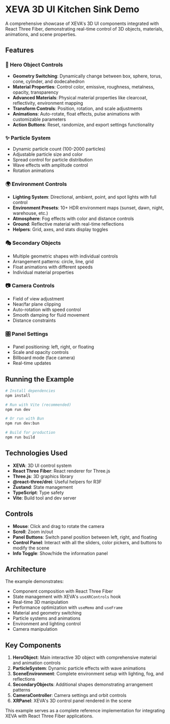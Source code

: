 # XEVA 3D UI Kitchen Sink Demo

A comprehensive showcase of XEVA's 3D UI components integrated with React Three Fiber, demonstrating real-time control of 3D objects, materials, animations, and scene properties.

## Features

### 🎨 Hero Object Controls
- **Geometry Switching**: Dynamically change between box, sphere, torus, cone, cylinder, and dodecahedron
- **Material Properties**: Control color, emissive, roughness, metalness, opacity, transparency
- **Advanced Materials**: Physical material properties like clearcoat, reflectivity, environment mapping
- **Transform Controls**: Position, rotation, and scale adjustments
- **Animations**: Auto-rotate, float effects, pulse animations with customizable parameters
- **Action Buttons**: Reset, randomize, and export settings functionality

### ✨ Particle System
- Dynamic particle count (100-2000 particles)
- Adjustable particle size and color
- Spread control for particle distribution
- Wave effects with amplitude control
- Rotation animations

### 🌍 Environment Controls
- **Lighting System**: Directional, ambient, point, and spot lights with full control
- **Environment Presets**: 10+ HDR environment maps (sunset, dawn, night, warehouse, etc.)
- **Atmosphere**: Fog effects with color and distance controls
- **Ground**: Reflective material with real-time reflections
- **Helpers**: Grid, axes, and stats display toggles

### 🎭 Secondary Objects
- Multiple geometric shapes with individual controls
- Arrangement patterns: circle, line, grid
- Float animations with different speeds
- Individual material properties

### 📷 Camera Controls
- Field of view adjustment
- Near/far plane clipping
- Auto-rotation with speed control
- Smooth damping for fluid movement
- Distance constraints

### 🎛️ Panel Settings
- Panel positioning: left, right, or floating
- Scale and opacity controls
- Billboard mode (face camera)
- Real-time updates

## Running the Example

```bash
# Install dependencies
npm install

# Run with Vite (recommended)
npm run dev

# Or run with Bun
npm run dev:bun

# Build for production
npm run build
```

## Technologies Used

- **XEVA**: 3D UI control system
- **React Three Fiber**: React renderer for Three.js
- **Three.js**: 3D graphics library
- **@react-three/drei**: Useful helpers for R3F
- **Zustand**: State management
- **TypeScript**: Type safety
- **Vite**: Build tool and dev server

## Controls

- **Mouse**: Click and drag to rotate the camera
- **Scroll**: Zoom in/out
- **Panel Buttons**: Switch panel position between left, right, and floating
- **Control Panel**: Interact with all the sliders, color pickers, and buttons to modify the scene
- **Info Toggle**: Show/hide the information panel

## Architecture

The example demonstrates:
- Component composition with React Three Fiber
- State management with XEVA's `useXRControls` hook
- Real-time 3D manipulation
- Performance optimization with `useMemo` and `useFrame`
- Material and geometry switching
- Particle systems and animations
- Environment and lighting control
- Camera manipulation

## Key Components

1. **HeroObject**: Main interactive 3D object with comprehensive material and animation controls
2. **ParticleSystem**: Dynamic particle effects with wave animations
3. **SceneEnvironment**: Complete environment setup with lighting, fog, and reflections
4. **SecondaryObjects**: Additional shapes demonstrating arrangement patterns
5. **CameraController**: Camera settings and orbit controls
6. **XRPanel**: XEVA's 3D control panel rendered in the scene

This example serves as a complete reference implementation for integrating XEVA with React Three Fiber applications.